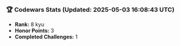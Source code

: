 ### 🏆 Codewars Stats (Updated: 2025-05-03 16:08:43 UTC)

- **Rank:** 8 kyu
- **Honor Points:** 3
- **Completed Challenges:** 1
